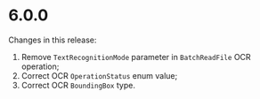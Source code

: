 # 6.0.0
Changes in this release:
1. Remove `TextRecognitionMode` parameter in `BatchReadFile` OCR operation;
2. Correct OCR `OperationStatus` enum value;
3. Correct OCR `BoundingBox` type.